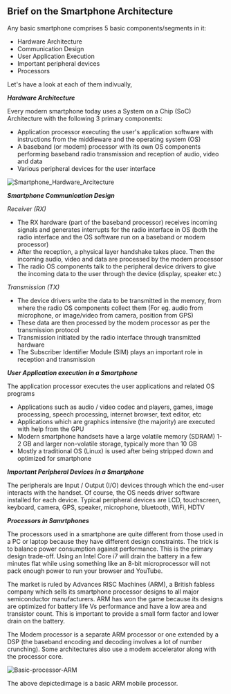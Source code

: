 ## Brief on the Smartphone Architecture
Any basic smartphone comprises 5 basic components/segments in it:
- Hardware Architecture
- Communication Design
- User Application Execution
- Important peripheral devices
- Processors

Let's have a look at each of them indivually,

***Hardware Architecture***

Every modern smartphone today uses a System on a Chip (SoC) Architecture with the following 3 primary components:

- Application processor executing the user's application software with instructions from the middleware and the operating system (OS)
- A baseband (or modem) processor with its own OS components performing baseband radio transmission and reception of audio, video and data
- Various peripheral devices for the user interface

![Smartphone_Hardware_Arcitecture](https://www.evelta.com/product_images/uploaded_images/smartphone-hardware-architecture.png)

***Smartphone Communication Design***

_Receiver (RX)_

- The RX hardware (part of the baseband processor) receives incoming signals and generates interrupts for the radio interface in OS (both the radio interface and the OS software run on a baseband or modem processor)
- After the reception, a physical layer handshake takes place. Then the incoming audio, video and data are processed by the modem processor
- The radio OS components talk to the peripheral device drivers to give the incoming data to the user through the device (display, speaker etc.)

_Transmission (TX)_

- The device drivers write the data to be transmitted in the memory, from where the radio OS components collect them (For eg. audio from microphone, or image/video from camera, position from GPS)
- These data are then processed by the modem processor as per the transmission protocol
- Transmission initiated by the radio interface through transmitted hardware
- The Subscriber Identifier Module (SIM) plays an important role in reception and transmission

***User Application execution in a Smartphone***

The application processor executes the user applications and related OS programs
- Applications such as audio / video codec and players, games, image processing, speech processing, internet browser, text editor, etc
- Applications which are graphics intensive (the majority) are executed with help from the GPU
- Modern smartphone handsets have a large volatile memory (SDRAM) 1-2 GB and larger non-volatile storage, typically more than 10 GB
- Mostly a traditional OS (Linux) is used after being stripped down and optimized for smartphone

***Important Peripheral Devices in a Smartphone***

The peripherals are Input / Output (I/O) devices through which the end-user interacts with the handset. Of course, the OS needs driver software installed for each device. Typical peripheral devices are LCD, touchscreen, keyboard, camera, GPS, speaker, microphone, bluetooth, WiFi, HDTV

***Processors in Samrtphones***

The processors used in a smartphone are quite different from those used in a PC or laptop because they have different design constraints. The trick is to balance power consumption against performance. This is the primary design trade-off. Using an Intel Core i7 will drain the battery in a few minutes flat while using something like an 8-bit microprocessor will not pack enough power to run your browser and YouTube.

The market is ruled by Advances RISC Machines (ARM), a British fabless company which sells its smartphone processor designs to all major semiconductor manufacturers. ARM has won the game because its designs are optimized for battery life Vs performance and have a low area and transistor count. This is important to provide a small form factor and lower drain on the battery.

The Modem processor is a separate ARM processor or one extended by a DSP (the baseband encoding and decoding involves a lot of number crunching). Some architectures also use a modem accelerator along with the processor core.

![Basic-processor-ARM](https://www.evelta.com/product_images/uploaded_images/arm1136jf-s-chip-big.jpg)

The above depictedimage is a basic ARM mobile processor.
